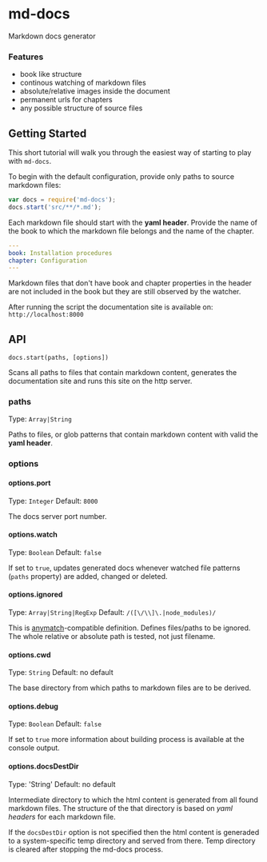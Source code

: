 md-docs
=======
Markdown docs generator

### Features

* book like structure
* continous watching of markdown files
* absolute/relative images inside the document
* permanent urls for chapters
* any possible structure of source files

## Getting Started

This short tutorial will walk you through the easiest way of starting to play with `md-docs`. 

To begin with the default configuration, provide only paths to source markdown files:

```javascript
var docs = require('md-docs');
docs.start('src/**/*.md');
```

Each markdown file should start with the **yaml header**. Provide the name of the book to which the markdown file belongs and the name of the chapter.

```yaml
---
book: Installation procedures
chapter: Configuration
---
```

Markdown files that don't have book and chapter properties in the header are not included in the book but they are still observed by the watcher.

After running the script the documentation site is available on: `http://localhost:8000`

## API

`docs.start(paths, [options])`

Scans all paths to files that contain markdown content, generates the documentation site and runs this site on the http server. 

### paths

Type: `Array|String`

Paths to files, or glob patterns that contain markdown content with valid the **yaml header**.

### options

#### options.port

Type: `Integer`
Default: `8000`

The docs server port number.

#### options.watch

Type: `Boolean`
Default: `false`

If set to `true`, updates generated docs whenever watched file patterns (`paths` property) are added, changed or deleted.

#### options.ignored

Type: `Array|String|RegExp`
Default: `/([\/\\]\.|node_modules)/`

This is [anymatch](https://github.com/es128/anymatch)-compatible definition. Defines files/paths to be ignored. The whole relative or absolute path is tested, not just filename.

#### options.cwd

Type: `String`
Default: no default

The base directory from which paths to markdown files are to be derived.

#### options.debug

Type: `Boolean`
Default: `false`

If set to `true` more information about building process is available at the console output.

#### options.docsDestDir

Type: 'String'
Default: no default

Intermediate directory to which the html content is generated from all found markdown files. The structure of the that directory is based on *yaml headers* for each markdown file.

If the `docsDestDir` option is not specified then the html content is generaded to a system-specific temp directory and served from there. Temp directory is cleared after stopping the md-docs process.



